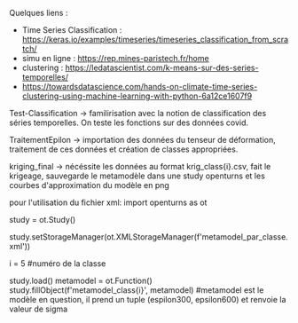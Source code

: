 Quelques liens :
- Time Series Classification : https://keras.io/examples/timeseries/timeseries_classification_from_scratch/
- simu en ligne : https://rep.mines-paristech.fr/home
- clustering : https://ledatascientist.com/k-means-sur-des-series-temporelles/
- https://towardsdatascience.com/hands-on-climate-time-series-clustering-using-machine-learning-with-python-6a12ce1607f9

Test-Classification -> familirisation avec la notion de classification des séries temporelles. On teste les fonctions sur des données covid. 

TraitementEpilon -> importation des données du tenseur de déformation, traitement de ces données et création de classes appropriées. 

kriging_final -> nécéssite les données au format krig_class{i}.csv, fait le krigeage, sauvegarde le metamodèle dans une study openturns et les courbes d'approximation du modèle en png

pour l'utilisation du fichier xml:
import openturns as ot

study = ot.Study()

study.setStorageManager(ot.XMLStorageManager(f'metamodel_par_classe.xml'))

i = 5 #numéro de la classe

study.load()
metamodel = ot.Function()
study.fillObject(f'metamodel_class{i}', metamodel) #metamodel est le modèle en question, il prend un tuple (espilon300, epsilon600) et renvoie la valeur de sigma
